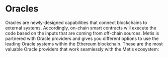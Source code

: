 # Oracles

Oracles are newly-designed capabilities that connect blockchains to external systems. Accordingly, on-chain smart contracts will execute the code based on the inputs that are coming from off-chain sources. Metis is partnered with Oracle providers and gives you different options to use the leading Oracle systems within the Ethereum blockchain. These are the most valuable Oracle providers that work seamlessly with the Metis ecosystem:
